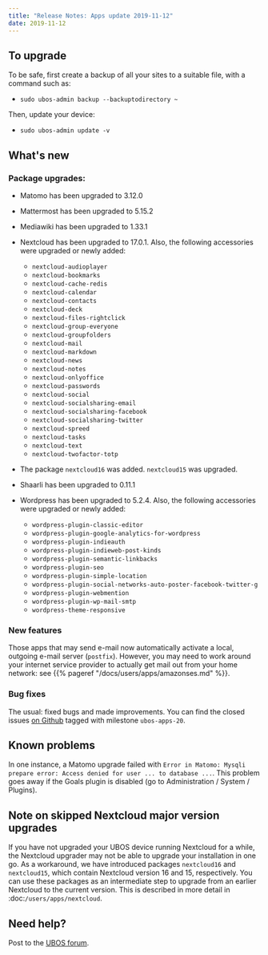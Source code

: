 ```yaml
---
title: "Release Notes: Apps update 2019-11-12"
date: 2019-11-12
---
```


## To upgrade

To be safe, first create a backup of all your sites to a suitable file, with a
command such as:

* ``sudo ubos-admin backup --backuptodirectory ~``

Then, update your device:

* ``sudo ubos-admin update -v``

## What's new

### Package upgrades:

* Matomo has been upgraded to 3.12.0

* Mattermost has been upgraded to 5.15.2

* Mediawiki has been upgraded to 1.33.1

* Nextcloud has been upgraded to 17.0.1. Also, the following accessories were upgraded or
  newly added:

  * ``nextcloud-audioplayer``
  * ``nextcloud-bookmarks``
  * ``nextcloud-cache-redis``
  * ``nextcloud-calendar``
  * ``nextcloud-contacts``
  * ``nextcloud-deck``
  * ``nextcloud-files-rightclick``
  * ``nextcloud-group-everyone``
  * ``nextcloud-groupfolders``
  * ``nextcloud-mail``
  * ``nextcloud-markdown``
  * ``nextcloud-news``
  * ``nextcloud-notes``
  * ``nextcloud-onlyoffice``
  * ``nextcloud-passwords``
  * ``nextcloud-social``
  * ``nextcloud-socialsharing-email``
  * ``nextcloud-socialsharing-facebook``
  * ``nextcloud-socialsharing-twitter``
  * ``nextcloud-spreed``
  * ``nextcloud-tasks``
  * ``nextcloud-text``
  * ``nextcloud-twofactor-totp``

* The package ``nextcloud16`` was added. ``nextcloud15`` was upgraded.

* Shaarli has been upgraded to 0.11.1

* Wordpress has been upgraded to 5.2.4. Also, the following accessories were upgraded or
  newly added:

  * ``wordpress-plugin-classic-editor``
  * ``wordpress-plugin-google-analytics-for-wordpress``
  * ``wordpress-plugin-indieauth``
  * ``wordpress-plugin-indieweb-post-kinds``
  * ``wordpress-plugin-semantic-linkbacks``
  * ``wordpress-plugin-seo``
  * ``wordpress-plugin-simple-location``
  * ``wordpress-plugin-social-networks-auto-poster-facebook-twitter-g``
  * ``wordpress-plugin-webmention``
  * ``wordpress-plugin-wp-mail-smtp``
  * ``wordpress-theme-responsive``

### New features

Those apps that may send e-mail now automatically activate a local, outgoing e-mail server
(``postfix``). However, you may need to work around your internet service provider to
actually get mail out from your home network: see {{% pageref "/docs/users/apps/amazonses.md" %}}.

### Bug fixes

The usual: fixed bugs and made improvements. You can find the closed issues
[on Github](https://github.com/uboslinux/) tagged with milestone ``ubos-apps-20``.

## Known problems

In one instance, a Matomo upgrade failed with ``Error in Matomo: Mysqli prepare error:
Access denied for user ... to database ...``. This problem goes away if the Goals plugin
is disabled (go to Administration / System / Plugins).

## Note on skipped Nextcloud major version upgrades

If you have not upgraded your UBOS device running Nextcloud for a while, the Nextcloud
upgrader may not be able to upgrade your installation in one go. As a workaround, we have
introduced packages ``nextcloud16`` and ``nextcloud15``, which contain Nextcloud version
16 and 15, respectively. You can use these packages as an intermediate step to upgrade
from an earlier Nextcloud to the current version. This is described in more detail in
:doc:`/users/apps/nextcloud`.

## Need help?

Post to the [UBOS forum](https://forum.ubos.net/).

